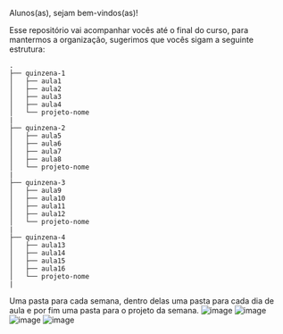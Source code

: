 Alunos(as), sejam bem-vindos(as)!

Esse repositório vai acompanhar vocês até o final do curso, para mantermos a organização, sugerimos que vocês sigam a seguinte estrutura:

```
.
├── quinzena-1
│   ├── aula1
│   ├── aula2
│   ├── aula3
│   ├── aula4
│   └── projeto-nome
|
├── quinzena-2
│   ├── aula5
│   ├── aula6
│   ├── aula7
│   ├── aula8
│   └── projeto-nome
|
├── quinzena-3
│   ├── aula9
│   ├── aula10
│   ├── aula11
│   ├── aula12
│   └── projeto-nome
|
├── quinzena-4
│   ├── aula13
│   ├── aula14
│   ├── aula15
│   ├── aula16
│   └── projeto-nome
|
```

Uma pasta para cada semana, dentro delas uma pasta para cada dia de aula e por fim uma pasta para o projeto da semana.
![image](https://user-images.githubusercontent.com/52138612/137554731-4387e4c0-0c59-470e-98bf-6eed96aa0bc6.png)
![image](https://user-images.githubusercontent.com/52138612/137554585-551c8ea5-b0c6-410f-83c7-ac85375fe215.png)
![image](https://user-images.githubusercontent.com/52138612/137554625-5b27e963-ed3e-4bea-a39b-65e11693e4d5.png)
![image](https://user-images.githubusercontent.com/52138612/137554652-6c5d7c22-d520-47f5-a751-716db4d499b9.png)




